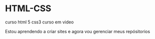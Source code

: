 # HTML-CSS
 curso html 5 css3 curso em video

Estou aprendendo a criar sites e agora vou gerenciar meus repósitorios
